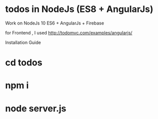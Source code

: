 # todos in NodeJs (ES8 + AngularJs)

Work on NodeJs 10
ES6 + AngularJs + Firebase 

for Frontend , I used http://todomvc.com/examples/angularjs/

Installation Guide

# cd todos

# npm i

# node server.js
